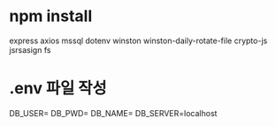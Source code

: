 # npm install
express axios mssql dotenv winston winston-daily-rotate-file crypto-js jsrsasign fs

# .env 파일 작성
DB_USER=
DB_PWD=
DB_NAME=
DB_SERVER=localhost
